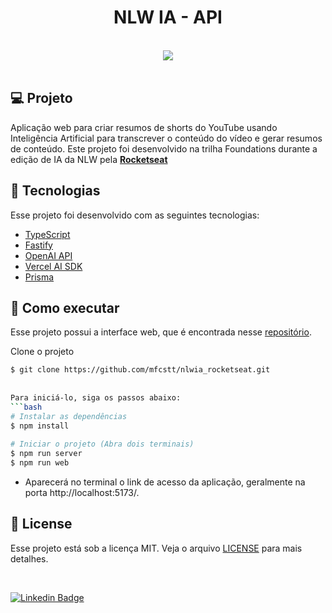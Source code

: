 
<h1 align="center">NLW IA - API</h1> 
 

 <br> 
  
  
 <div align="center"> 
   <img src="https://photos.app.goo.gl/aGyDzqo72wxe7cGbA" /> 
 </div> 
  
 <br> 
  
 ## 💻 Projeto 
 Aplicação web para criar resumos de shorts do YouTube usando Inteligência Artificial para transcrever o conteúdo do vídeo e gerar resumos de conteúdo. Este projeto foi desenvolvido na trilha Foundations durante a edição de IA da NLW pela **[Rocketseat](https://www.rocketseat.com.br/)** 
 
 
 ## 🧪 Tecnologias 
  
 Esse projeto foi desenvolvido com as seguintes tecnologias: 
  
 - [TypeScript](https://www.typescriptlang.org/) 
 - [Fastify](https://fastify.dev/) 
 - [OpenAI API](https://openai.com/) 
 - [Vercel AI SDK](https://vercel.com/blog/introducing-the-vercel-ai-sdk) 
 - [Prisma](https://www.prisma.io/) 
  
 ## 🚀 Como executar 
 Esse projeto possui a interface web, que é encontrada nesse [repositório](https://github.com/mfcstt/nlwia_rocketseat). 
  
 Clone o projeto 
  
 ```bash 
 $ git clone https://github.com/mfcstt/nlwia_rocketseat.git 
  
  
 Para iniciá-lo, siga os passos abaixo: 
 ```bash 
 # Instalar as dependências 
 $ npm install 
  
 # Iniciar o projeto (Abra dois terminais)
 $ npm run server
 $ npm run web
 
 
 ``` 
 - Aparecerá no terminal o link de acesso da aplicação, geralmente na porta http://localhost:5173/. 
  
 ## 📝 License 
  
 Esse projeto está sob a licença MIT. Veja o arquivo [LICENSE](./LICENSE.md) para mais detalhes. 
  
 <br /> 
 
 [![Linkedin Badge](https://img.shields.io/badge/-mfcstt-blue?style=flat-square&logo=Linkedin&logoColor=white&link=https://www.linkedin.com/in/mfcstt)](https://www.linkedin.com/in/mfcstt)  
 
